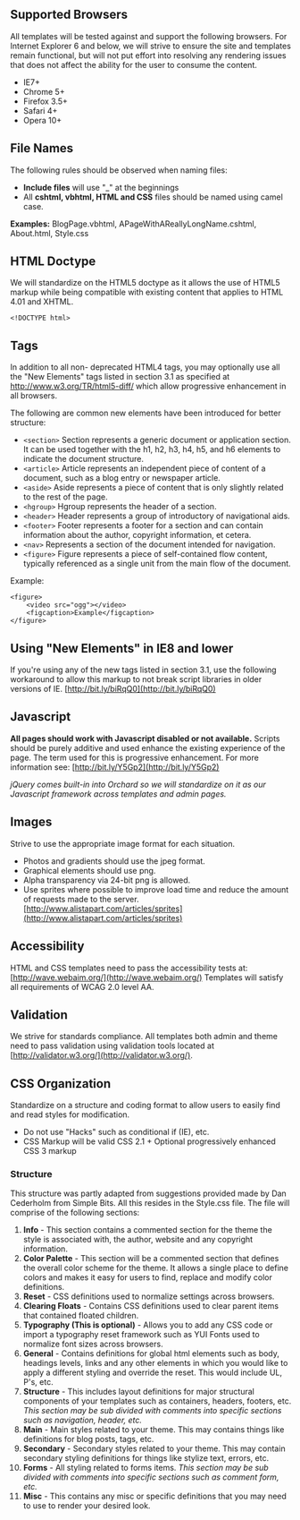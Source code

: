 
## Supported Browsers

All templates will be tested against and support the following browsers. For Internet Explorer 6 and below, we will strive to ensure the site and templates remain functional, but will not put effort into resolving any rendering issues that does not affect the ability for the user to consume the content.

* IE7+
* Chrome 5+
* Firefox 3.5+
* Safari 4+ 
* Opera 10+

## File Names

The following rules should be observed when naming files:

* **Include files** will use "_" at the beginnings
* All **cshtml, vbhtml, HTML and CSS** files should be named using camel case.

**Examples:** BlogPage.vbhtml, APageWithAReallyLongName.cshtml, About.html, Style.css

## HTML Doctype

We will standardize on the HTML5 doctype as it allows the use of HTML5 markup while being compatible with existing content that applies to HTML 4.01 and XHTML. 

    <!DOCTYPE html>

## Tags

In addition to all non- deprecated HTML4 tags, you may optionally use all the "New Elements" tags listed in section 3.1 as specified at <http://www.w3.org/TR/html5-diff/> which allow progressive enhancement in all browsers.

The following are common new elements have been introduced for better structure:

* `<section>` Section represents a generic document or application section. It can be used together with the h1, h2, h3, h4, h5, and h6 elements to indicate the document structure.
* `<article>` Article represents an independent piece of content of a document, such as a blog entry or newspaper article.
* `<aside>` Aside represents a piece of content that is only slightly related to the rest of the page.
* `<hgroup>` Hgroup represents the header of a section.
* `<header>` Header represents a group of introductory of navigational aids.
* `<footer>` Footer represents a footer for a section and can contain information about the author, copyright information, et cetera.
* `<nav>` Represents a section of the document intended for navigation.
* `<figure>` Figure represents a piece of self-contained flow content, typically referenced as a single unit from the main flow of the document.
  
Example:

    <figure>
        <video src="ogg"></video>
        <figcaption>Example</figcaption>
    </figure>

## Using "New Elements" in IE8 and lower

If you're using any of the new tags listed in section 3.1, use the following workaround to allow this markup to not break script libraries in older versions of IE. [http://bit.ly/biRqQ0](http://bit.ly/biRqQ0)

## Javascript

**All pages should work with Javascript disabled or not available.** Scripts should be purely additive and used enhance the existing experience of the page. The term used for this is progressive enhancement. For more information see: [http://bit.ly/Y5Gp2](http://bit.ly/Y5Gp2)

_jQuery comes built-in into Orchard so we will standardize on it as our Javascript framework across templates and admin pages._

## Images

Strive to use the appropriate image format for each situation.

* Photos and gradients should use the jpeg format.
* Graphical elements should use png.
* Alpha transparency via 24-bit png is allowed.
* Use sprites where possible to improve load time and reduce the amount of requests made to the server. [http://www.alistapart.com/articles/sprites](http://www.alistapart.com/articles/sprites)</td>

## Accessibility

HTML and CSS templates need to pass the accessibility tests at: [http://wave.webaim.org/](http://wave.webaim.org/) Templates will satisfy all requirements of WCAG 2.0 level AA.

## Validation

We strive for standards compliance. All templates both admin and theme need to pass validation using validation tools located at [http://validator.w3.org/](http://validator.w3.org/).

## CSS Organization

Standardize on a structure and coding format to allow users to easily find and read styles for modification.

* Do not use "Hacks" such as conditional if (IE), etc. 
* CSS Markup will be valid CSS 2.1 + Optional progressively enhanced CSS 3 markup

### Structure

This structure was partly adapted from suggestions provided made by Dan Cederholm from Simple Bits. All this resides in the Style.css file. The file will comprise of the following sections:

1. **Info** - This section contains a commented section for the theme the style is associated with, the author, website and any copyright information.
2. **Color Palette** - This section will be a commented section that defines the overall color scheme for the theme. It allows a single place to define colors and makes it easy for users to find, replace and modify color definitions.
3. **Reset** - CSS definitions used to normalize settings across browsers.
4. **Clearing Floats** - Contains CSS definitions used to clear parent items that contained floated children.
5. **Typography (This is optional)** - Allows you to add any CSS code or import a typography reset framework such as YUI Fonts used to normalize font sizes across browsers.
6. **General** - Contains definitions for global html elements such as body, headings levels, links and any other elements in which you would like to apply a different styling and override the reset. This would include UL, P's, etc.
7. **Structure** - This includes layout definitions for major structural components of your templates such as containers, headers, footers, etc. _This section may be sub divided with comments into specific sections such as navigation, header, etc._
8. **Main** - Main styles related to your theme. This may contains things like definitions for blog posts, tags, etc.
9. **Secondary** - Secondary styles related to your theme. This may contain secondary styling definitions for things like stylize text, errors, etc.
10. **Forms** - All styling related to forms items. _This section may be sub divided with comments into specific sections such as comment form, etc._
11. **Misc** - This contains any misc or specific definitions that you may need to use to render your desired look.
